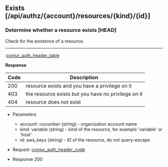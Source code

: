 ## Exists [/api/authz/{account}/resources/{kind}/{id}]

### Determine whether a resource exists [HEAD]

Check for the existence of a resource.

---

:[conjur_auth_header_table](partials/conjur_auth_header_table.md)


**Response**

|Code|Description|
|----|-----------|
|200|resource exists and you have a privilege on it|
|403|the resource exists but you have no privilege on it|
|404|resource does not exist|

+ Parameters
    + account: cucumber (string) - organization account name
    + kind: variable (string) - kind of the resource, for example 'variable' or 'host'
    + id: aws_keys (string) - ID of the resource, do not query-escape

+ Request
    :[conjur_auth_header_code](partials/conjur_auth_header_code.md)

+ Response 200
